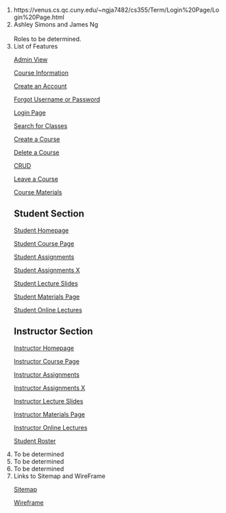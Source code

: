 <ol>
<li>https://venus.cs.qc.cuny.edu/~ngja7482/cs355/Term/Login%20Page/Login%20Page.html</li>
<li>Ashley Simons and James Ng</li> <br>
Roles to be determined.
<li> List of Features </li>

[Admin View](https://venus.cs.qc.cuny.edu/~ngja7482/cs355/Term/Admin%20View/Admin%20View.html)

[Course Information](https://venus.cs.qc.cuny.edu/~ngja7482/cs355/Term/Course%20Information/Course%20Information.html)

[Create an Account](https://venus.cs.qc.cuny.edu/~ngja7482/cs355/Term/Create%20an%20Account/Create%20an%20Account.html)

[Forgot Username or Password](https://venus.cs.qc.cuny.edu/~ngja7482/cs355/Term/Forgot%20Username%20and%20Password/Forgot%20Username%20or%20Password.html)

[Login Page](https://venus.cs.qc.cuny.edu/~ngja7482/cs355/Term/Login%20Page/Login%20Page.html)

[Search for Classes](https://venus.cs.qc.cuny.edu/~ngja7482/cs355/Term/Search%20for%20Classes/Search%20for%20Classes.html)

[Create a Course](https://venus.cs.qc.cuny.edu/~ngja7482/cs355/Term/Create%20a%20Course/createACourse.html)

[Delete a Course](https://venus.cs.qc.cuny.edu/~ngja7482/cs355/Term/Delete%20a%20course/deleteaCourse.html)

[CRUD](https://venus.cs.qc.cuny.edu/~ngja7482/cs355/Term/CRUD/CRUD.html)

[Leave a Course](https://venus.cs.qc.cuny.edu/~ngja7482/cs355/Term/Leave%20a%20course/leaveCourse.html)
  
[Course Materials](https://venus.cs.qc.cuny.edu/~ngja7482/cs355/Term/Course%20Materials/Course%20Materials.html)

## Student Section

[Student Homepage](https://venus.cs.qc.cuny.edu/~ngja7482/cs355/Term/Student%20Homepage/Student%20Homepage.html)

[Student Course Page](https://venus.cs.qc.cuny.edu/~ngja7482/cs355/Term/Student/Student%20Course%20Page/)

[Student Assignments](https://venus.cs.qc.cuny.edu/~ngja7482/cs355/Term/Student/Student%20Assignments%20Page/)

[Student Assignments X](https://venus.cs.qc.cuny.edu/~ngja7482/cs355/Term/Student/Student%20Assignments%20X%20Page/)

[Student Lecture Slides](https://venus.cs.qc.cuny.edu/~ngja7482/cs355/Term/Student/Student%20Lecture%20Slides%20Page/)

[Student Materials Page](https://venus.cs.qc.cuny.edu/~ngja7482/cs355/Term/Student/Student%20Materials%20Page/)

[Student Online Lectures](https://venus.cs.qc.cuny.edu/~ngja7482/cs355/Term/Student/Student%20Online%20Lectures%20Page/)

## Instructor Section

[Instructor Homepage](https://venus.cs.qc.cuny.edu/~ngja7482/cs355/Term/Instructor/Instructor%20Home%20Page/)

[Instructor Course Page](https://venus.cs.qc.cuny.edu/~ngja7482/cs355/Term/Instructor/Instructor%20Course%20Page/)

[Instructor Assignments](https://venus.cs.qc.cuny.edu/~ngja7482/cs355/Term/Instructor/Instructor%20Assignments%20Page/InstructorAssignmentPage.html)

[Instructor Assignments X](https://venus.cs.qc.cuny.edu/~ngja7482/cs355/Term/Instructor/Instructor%20Assignments%20X%20Page/)

[Instructor Lecture Slides](https://venus.cs.qc.cuny.edu/~ngja7482/cs355/Term/Instructor/Instructor%20Lecture%20Slides%20Page/)

[Instructor Materials Page](https://venus.cs.qc.cuny.edu/~ngja7482/cs355/Term/Instructor/Instructor%20Materials%20Page/)

[Instructor Online Lectures](https://venus.cs.qc.cuny.edu/~ngja7482/cs355/Term/Instructor/Instructor%20Online%20Lectures%20Page/)
  
[Student Roster](https://venus.cs.qc.cuny.edu/~ngja7482/cs355/Term/Student%20Roster/studentRoster.html)

<li> To be determined</li>
<li> To be determined</li>
<li> To be determined</li>
<li> Links to Sitemap and WireFrame</li>

[Sitemap](https://github.com/James-GPU/chalkboard/blob/master/James/D0/Sitemap/Sitemap/Sitemap%209444ab184e1e4a47928e56c3cc0068de/Screenshot_2021-10-05_at_21-40-10_Login_Page_GlooMaps.png)

[Wireframe](https://github.com/James-GPU/chalkboard/tree/master/James/D0/Wireframe)

</ol>
